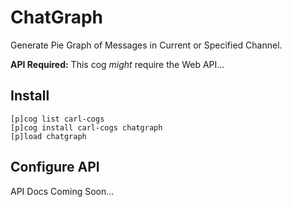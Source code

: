 # ChatGraph

Generate Pie Graph of Messages in Current or Specified Channel.

**API Required:** This cog _might_ require the Web API...

## Install

```text
[p]cog list carl-cogs
[p]cog install carl-cogs chatgraph
[p]load chatgraph
```

## Configure API

API Docs Coming Soon...

